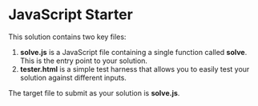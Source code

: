 # JavaScript Starter
This solution contains two key files:

1. **solve.js** is a JavaScript file containing a single function called **solve**. This is the entry point to your solution.
1. **tester.html** is a simple test harness that allows you to easily test your solution against different inputs.

The target file to submit as your solution is **solve.js**.